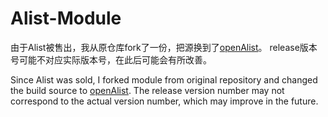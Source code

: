 # Alist-Module

由于Alist被售出，我从原仓库fork了一份，把源换到了[openAlist](https://github.com/AlliotTech/openalist)。
release版本号可能不对应实际版本号，在此后可能会有所改善。

Since Alist was sold, I forked module from original repository and changed the build source to [openAlist](https://github.com/AlliotTech/openalist).
The release version number may not correspond to the actual version number, which may improve in the future.